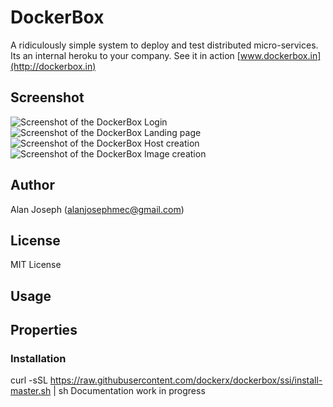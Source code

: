 # DockerBox
A ridiculously simple system to deploy and test distributed micro-services. Its an internal heroku to your company.
See it in action [www.dockerbox.in](http://dockerbox.in)
## Screenshot

![Screenshot of the DockerBox Login](https://raw.githubusercontent.com/dockerx/dockerbox/master/screenshots/login.png)
![Screenshot of the DockerBox Landing page](https://raw.githubusercontent.com/dockerx/dockerbox/master/screenshots/landing_page.png)
![Screenshot of the DockerBox Host creation](https://raw.githubusercontent.com/dockerx/dockerbox/master/screenshots/host_create.png)
![Screenshot of the DockerBox Image creation](https://raw.githubusercontent.com/dockerx/dockerbox/master/screenshots/image_create.png)

## Author
Alan Joseph (alanjosephmec@gmail.com)

## License
MIT License

## Usage
## Properties
### Installation

curl -sSL https://raw.githubusercontent.com/dockerx/dockerbox/ssi/install-master.sh | sh
Documentation work in progress

